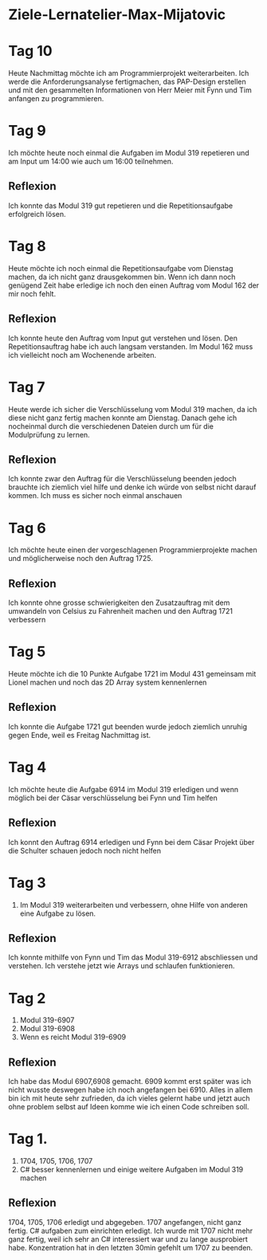 # Ziele-Lernatelier-Max-Mijatovic
# Tag 10
Heute Nachmittag möchte ich am Programmierprojekt weiterarbeiten. Ich werde die Anforderungsanalyse fertigmachen, das PAP-Design erstellen und mit den gesammelten Informationen von Herr Meier mit Fynn und Tim anfangen zu programmieren.

# Tag 9
Ich möchte heute noch einmal die Aufgaben im Modul 319 repetieren und am Input um 14:00 wie auch um 16:00 teilnehmen.

## Reflexion
Ich konnte das Modul 319 gut repetieren und die Repetitionsaufgabe erfolgreich lösen.

# Tag 8
Heute möchte ich noch einmal die Repetitionsaufgabe vom Dienstag machen, da ich nicht ganz drausgekommen bin. Wenn ich dann noch genügend Zeit habe erledige ich noch den einen Auftrag vom Modul 162 der mir noch fehlt.

## Reflexion
Ich konnte heute den Auftrag vom Input gut verstehen und lösen. Den Repetitionsauftrag habe ich auch langsam verstanden. Im Modul 162 muss ich vielleicht noch am Wochenende arbeiten.

# Tag 7
Heute werde ich sicher die Verschlüsselung vom Modul 319 machen, da ich diese nicht ganz fertig machen konnte am Dienstag. Danach gehe ich nocheinmal durch die verschiedenen Dateien durch um für die Modulprüfung zu lernen.

## Reflexion
Ich konnte zwar den Auftrag für die Verschlüsselung beenden jedoch brauchte ich ziemlich viel hilfe und denke ich würde von selbst nicht darauf kommen. Ich muss es sicher noch einmal anschauen

# Tag 6
Ich möchte heute einen der vorgeschlagenen Programmierprojekte machen und möglicherweise noch den Auftrag 1725.

## Reflexion
Ich konnte ohne grosse schwierigkeiten den Zusatzauftrag mit dem umwandeln von Celsius zu Fahrenheit machen und den Auftrag 1721 verbessern

# Tag 5
Heute möchte ich die 10 Punkte Aufgabe 1721 im Modul 431 gemeinsam mit Lionel machen und noch das 2D Array system kennenlernen 

## Reflexion
Ich konnte die Aufgabe 1721 gut beenden wurde jedoch ziemlich unruhig gegen Ende, weil es Freitag Nachmittag ist.

# Tag 4
Ich möchte heute die Aufgabe 6914 im Modul 319 erledigen und wenn möglich bei der Cäsar verschlüsselung bei Fynn und Tim helfen

## Reflexion
Ich konnt den Auftrag 6914 erledigen und Fynn bei dem Cäsar Projekt über die Schulter schauen jedoch noch nicht helfen

# Tag 3
1. Im Modul 319 weiterarbeiten und verbessern, ohne Hilfe von anderen eine Aufgabe zu lösen.

## Reflexion
Ich konnte mithilfe von Fynn und Tim das Modul 319-6912 abschliessen und verstehen. Ich verstehe jetzt wie Arrays und schlaufen funktionieren.

# Tag 2
1. Modul 319-6907
2. Modul 319-6908
3. Wenn es reicht Modul 319-6909

## Reflexion
Ich habe das Modul 6907,6908 gemacht. 6909 kommt erst später was ich nicht wusste deswegen habe ich noch angefangen bei 6910.
Alles in allem bin ich mit heute sehr zufrieden, da ich vieles gelernt habe und jetzt auch ohne problem selbst auf Ideen komme wie ich einen Code schreiben soll. 

# Tag 1.
1. 1704, 1705, 1706, 1707
2. C# besser kennenlernen und einige weitere Aufgaben im Modul 319 machen

## Reflexion
1704, 1705, 1706 erledigt und abgegeben. 1707 angefangen, nicht ganz fertig.
C# aufgaben zum einrichten erledigt.
Ich wurde mit 1707 nicht mehr ganz fertig, weil ich sehr an C# interessiert war und zu lange ausprobiert habe.
Konzentration hat in den letzten 30min gefehlt um 1707 zu beenden.
